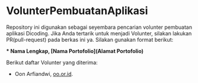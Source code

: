 # VolunterPembuatanAplikasi
Repository ini digunakan sebagai seyembara pencarian volunter pembuatan aplikasi Dicoding. Jika Anda tertarik untuk menjadi Volunter, silakan lakukan PR(pull-request) pada berkas ini ya. Silakan gunakan format berikut:


**\* Nama Lengkap, [Nama Portofolio](Alamat Portofolio)**


Berikut daftar Volunter yang diterima:

* Oon Arfiandwi, [oo.or.id](https://oo.or.id).
